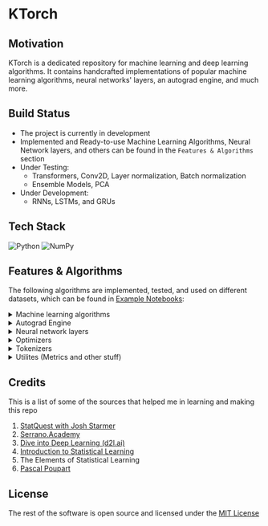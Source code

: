 # KTorch

## Motivation

KTorch is a dedicated repository for machine learning and deep learning algorithms. It contains handcrafted implementations of popular machine learning algorithms, neural networks' layers, an autograd engine, and much more.

## Build Status

- The project is currently in development
- Implemented and Ready-to-use Machine Learning Algorithms, Neural Network layers, and others can be found in the `Features & Algorithms` section
- Under Testing:
  - Transformers, Conv2D, Layer normalization, Batch normalization
  - Ensemble Models, PCA
- Under Development:
  - RNNs, LSTMs, and GRUs

## Tech Stack

<div align="center>
  
[![Python](https://img.shields.io/badge/python-3670A0?style=for-the-badge&logo=python&logoColor=ffdd54)](https://www.python.org/)
![NumPy](https://img.shields.io/badge/numpy-%23013243.svg?style=for-the-badge&logo=numpy&logoColor=white)
  
</div>

## Features & Algorithms

The following algorithms are implemented, tested, and used on different datasets, which can be found in [Example Notebooks](./examples_notebooks/):

<details>
<summary>Machine learning algorithms</summary>

- [k-Nearest Neighbors Regressor](./algorithms/neighbors/KNeighborsRegressor.py)
- [k-Nearest Neighbors Classifier](./algorithms/neighbors/KNeighborsClassifier.py)
- [Linear Regression](./algorithms/linear_model/LinearRegression.py)
- [Logistic Regression](./algorithms/linear_model/LogisticRegression.py)
- [Ridge Regression](./algorithms/linear_model/RidgeRegression.py)
- [SGD Regression (Linear/Ridge/Lasso/Elasticnet)](./algorithms/linear_model/SGDRegressor.py)
- [Linear Discriminant Analysis](./algorithms/discriminant_analysis/LinearDiscriminantAnalysis.py)
- [Quadratic Discriminant Analysis](./algorithms/discriminant_analysis/QuadraticDiscriminantAnalysis.py)
- [Gaussian Naive Bayes](./algorithms/naive_bayes/GaussianNB.py)
- [Multinomial Naive Bayes](./algorithms/naive_bayes/MultinomialNB.py)
- [Support Vector Classifier](./algorithms/svm/SVC.py)
- [Decision Tree Regressor](./algorithms/tree/DecisionTreeRegressor.py)
- [Decision Tree Classifier](./algorithms/tree/DecisionTreeClassifier.py)
</details>

<details>
  <summary>Autograd Engine</summary>

- [Tensor](./autograd/engine.py) which supports the forward and backward propagations of the following operations:
  - Addition (`__add__`, `__radd__`)
  - Subtraction (`__sub__`, `__rsub__`)
  - Multiplication (`__mul__`, `__rmul__`)
  - Division (`__truediv__`)
  - Power (`__pow__`, `square`)
  - Negation (`__neg__`)
  - Matrix multiplication (`__matmul__`)
  - Relu (`ReLU`)
  - Sigmoid (`sigmoid`)
  - Tanh (`tanh`)
  - Exponential (`exp`)
  - Logarithm (`log`)
  - Sum (`sum`)
  - Mean (`mean`)
  - Variance (`var`)
  - Maximum (`max`)
  - Minimum (`min`)
  - Cosine (`cos`)
  - Sine (`sin`)
  - Greater Than (`__gt__`)
  - Cumulative Distribution Function (`phi`)
  - Split (`split`)
  - Masked Fill (`masked_fill`)
  - Softmax (`softmax`)
  - Unsqueeze (`unsqueeze`)
  - Squeeze (`squeeze`)
  - Transpose (`transpose`)
  - 2D Convolution (`conv2d`)
  - Padding (`pad`)
  - Flip (`flip`)
  - Concatenate (`cat`)
  - Clamp (`clamp`)
  - One Hot Encoding (`one_hot`)
  - Absolute (`abs`)
  - Flatten (`flatten`)
  - View (`view`)
  - Get Item (`__getitem__`)

</details>

<details>
<summary>Neural network layers</summary>

- [Linear Layer](./nn/Linear.py)
- [RNNCell](./nn/RNNCell.py) - A single RNN unit with tanh or ReLU non-linearity
- [RNN / Bidirectional RNN](./nn/RNN.py) - A multi-layer RNN using the RNNCell class
- [Sequential](./nn/Sequential.py)
- [Flatten](./nn/Flatten.py)
- [Dropout](./nn/Dropout.py)
- Activation Functions
  - [Tanh](./nn/Tanh.py)
  - [Sigmoid](./nn/Sigmoid.py)
  - [Softmax](./nn/Softmax.py)
  - [ReLU](./nn/ReLU.py)
  - [GELU](./nn/GELU.py)
  - [GLU](./nn/GLU.py)
- Loss Functions
  - [Categorical Crossentropy](./nn/CrossEntropyLoss.py)
  - [Binary Crossentropy](./nn/BCELoss.py)
  - [Binary Crossentropy](./nn/BCEWithLogitsLoss.py) - a numerically stable version that uses log-sum-exp trick
  - [Mean Squared Error](./nn/MSELoss.py)

</details>

<details>
<summary>Optimizers</summary>

- [Stochastic Gradient Descent / SGD with Momentum / SGD with Nestrov Momentum (NAG)](./optim/SGD.py)
- [RMSProp / Centered RMSProp](./optim/RMSProp.py)
- [AdaDelta](./optim/Adadelta.py)
- [Adagrad](./optim/Adagrad.py)
- [Adam / AMSGrad](./optim/Adam.py)

</details>

<details>
<summary>Tokenizers</summary>

- [Byte Pair Encoding](./tokenizer/BPE.py)

</details>

<details>
<summary>Utilites (Metrics and other stuff)</summary>

</details>

## Credits

This is a list of some of the sources that helped me in learning and making this repo

1. [StatQuest with Josh Starmer](https://www.youtube.com/@statquest)
2. [Serrano.Academy](https://www.youtube.com/@SerranoAcademy)
3. [Dive into Deep Learning (d2l.ai)](https://d2l.ai/)
4. [Introduction to Statistical Learning](https://www.statlearning.com/)
5. The Elements of Statistical Learning
6. [Pascal Poupart](https://www.youtube.com/results?search_query=pascal+poupart)

## License

The rest of the software is open source and licensed under the [MIT License](https://opensource.org/license/mit/)
